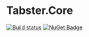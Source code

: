 Tabster.Core
====================

[![Build status](https://ci.appveyor.com/api/projects/status/78jaul2ho6njjovh?svg=true)](https://ci.appveyor.com/project/NateShoffner/tabster-core)
[![NuGet Badge](https://buildstats.info/nuget/Tabster.Core)](https://www.nuget.org/packages/Tabster.Core)
